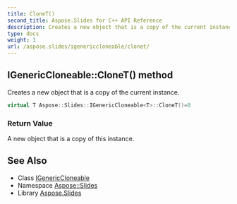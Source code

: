 ```yaml
---
title: CloneT()
second_title: Aspose.Slides for C++ API Reference
description: Creates a new object that is a copy of the current instance.
type: docs
weight: 1
url: /aspose.slides/igenericcloneable/clonet/
---
```

## IGenericCloneable::CloneT() method


Creates a new object that is a copy of the current instance.

```cpp
virtual T Aspose::Slides::IGenericCloneable<T>::CloneT()=0
```


### Return Value

A new object that is a copy of this instance.

## See Also

* Class [IGenericCloneable](../)
* Namespace [Aspose::Slides](../../)
* Library [Aspose.Slides](../../../)